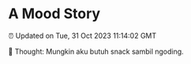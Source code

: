 # A Mood Story

⏰ Updated on Tue, 31 Oct 2023 11:14:02 GMT

💭 Thought: Mungkin aku butuh snack sambil ngoding.

